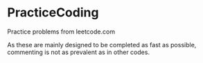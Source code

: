 # PracticeCoding
Practice problems from leetcode.com

As these are mainly designed to be completed as fast as possible, commenting is not as prevalent as in other codes.
